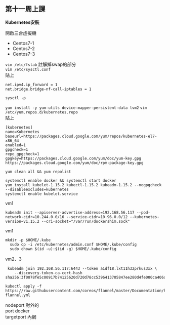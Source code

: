 ## 第十一周上課

**Kubernetes安裝**

開啟三台虛擬機
- Centos7-1
- Centos7-2
- Centos7-3

`vim /etc/fstab` 註解掉swap的部分  
`vim /etc/sysctl.conf`  
貼上
```
net.ipv4.ip_forward = 1
net.bridge.bridge-nf-call-iptables = 1
```
`sysctl -p`

`yum install -y yum-utils device-mapper-persistent-data lvm2`
`vim /etc/yum.repos.d/kubernetes.repo`  
貼上
```
[kubernetes]
name=Kubernetes
baseurl=https://packages.cloud.google.com/yum/repos/kubernetes-el7-x86_64
enabled=1
gpgcheck=1
repo_gpgcheck=1
gpgkey=https://packages.cloud.google.com/yum/doc/yum-key.gpg https://packages.cloud.google.com/yum/doc/rpm-package-key.gpg
```

`yum clean all && yum repolist`
```
systemctl enable docker && systemctl start docker
yum install kubelet-1.15.2 kubectl-1.15.2 kubeadm-1.15.2 --nogpgcheck --disableexcludes=kubernetes
systemctl enable kubelet.service
```

vm1
```
kubeadm init --apiserver-advertise-address=192.168.56.117 --pod-network-cidr=10.244.0.0/16 --service-cidr=10.96.0.0/12 --kubernetes-version=v1.15.2 --cri-socket="/var/run/dockershim.sock"
```
vm1
```
mkdir -p $HOME/.kube
  sudo cp -i /etc/kubernetes/admin.conf $HOME/.kube/config
  sudo chown $(id -u):$(id -g) $HOME/.kube/config
```
vm2、3
```
 kubeadm join 192.168.56.117:6443 --token a1df18.lxt11h32prkus3xx \
    --discovery-token-ca-cert-hash sha256:3f0078fe5c00917b74125620d720d78cc5396413705847ee280d4fe000ca406a
```

```
kubectl apply -f https://raw.githubusercontent.com/coreos/flannel/master/Documentation/kube-flannel.yml
```

nodeport 對外的  
port docker  
targetport 內網